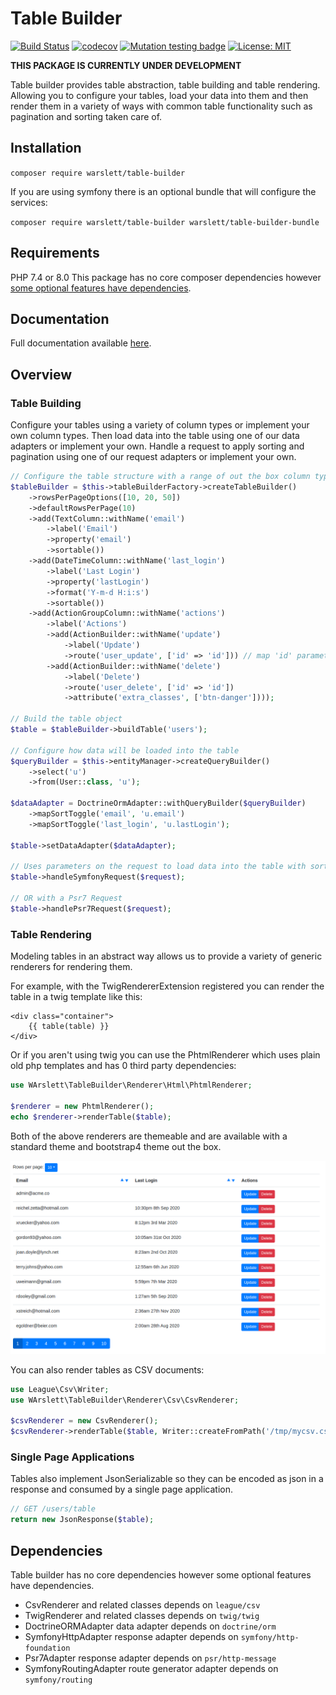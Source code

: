 # Table Builder
[![Build Status](https://circleci.com/gh/warslett/table-builder.png?style=shield)](https://circleci.com/gh/warslett/table-builder)
[![codecov](https://codecov.io/gh/warslett/table-builder/branch/master/graph/badge.svg?token=TLPUHTMP2E)](https://codecov.io/gh/warslett/table-builder)
[![Mutation testing badge](https://img.shields.io/endpoint?style=flat&url=https%3A%2F%2Fbadge-api.stryker-mutator.io%2Fgithub.com%2Fwarslett%2Ftable-builder%2Fmaster)](https://dashboard.stryker-mutator.io/reports/github.com/warslett/table-builder/master)
[![License: MIT](https://img.shields.io/badge/License-MIT-green.svg)](https://opensource.org/licenses/MIT)

**THIS PACKAGE IS CURRENTLY UNDER DEVELOPMENT**

Table builder provides table abstraction, table building and table rendering. Allowing you to configure your tables,
load your data into them and then render them in a variety of ways with common table functionality such as pagination
and sorting taken care of.

## Installation
`composer require warslett/table-builder`

If you are using symfony there is an optional bundle that will configure the services:

`composer require warslett/table-builder warslett/table-builder-bundle`

## Requirements
PHP 7.4 or 8.0
This package has no core composer dependencies however [some optional features have dependencies](#Dependencies).

## Documentation
Full documentation available [here](https://github.com/warslett/table-builder/blob/master/docs/en/index.md).

## Overview

### Table Building
Configure your tables using a variety of column types or implement your own column types. Then load data into the table
using one of our data adapters or implement your own. Handle a request to apply sorting and pagination using one of our
request adapters or implement your own.
``` php
// Configure the table structure with a range of out the box column types
$tableBuilder = $this->tableBuilderFactory->createTableBuilder()
    ->rowsPerPageOptions([10, 20, 50])
    ->defaultRowsPerPage(10)
    ->add(TextColumn::withName('email')
        ->label('Email')
        ->property('email')
        ->sortable())
    ->add(DateTimeColumn::withName('last_login')
        ->label('Last Login')
        ->property('lastLogin')
        ->format('Y-m-d H:i:s')
        ->sortable())
    ->add(ActionGroupColumn::withName('actions')
        ->label('Actions')
        ->add(ActionBuilder::withName('update')
            ->label('Update')
            ->route('user_update', ['id' => 'id'])) // map 'id' parameter to property path 'id'
        ->add(ActionBuilder::withName('delete')
            ->label('Delete')
            ->route('user_delete', ['id' => 'id'])
            ->attribute('extra_classes', ['btn-danger'])));

// Build the table object
$table = $tableBuilder->buildTable('users');

// Configure how data will be loaded into the table
$queryBuilder = $this->entityManager->createQueryBuilder()
    ->select('u')
    ->from(User::class, 'u');

$dataAdapter = DoctrineOrmAdapter::withQueryBuilder($queryBuilder)
    ->mapSortToggle('email', 'u.email')
    ->mapSortToggle('last_login', 'u.lastLogin');

$table->setDataAdapter($dataAdapter);

// Uses parameters on the request to load data into the table with sorting and pagination
$table->handleSymfonyRequest($request);

// OR with a Psr7 Request
$table->handlePsr7Request($request);
```

### Table Rendering
Modeling tables in an abstract way allows us to provide a variety of generic renderers for rendering them. 

For example, with the TwigRendererExtension registered you can render the table in a twig template like this:
``` twig
<div class="container">
    {{ table(table) }}
</div>
```

Or if you aren't using twig you can use the PhtmlRenderer which uses plain old php templates and has 0 third party
dependencies:
``` php
use WArslett\TableBuilder\Renderer\Html\PhtmlRenderer;

$renderer = new PhtmlRenderer();
echo $renderer->renderTable($table);
```

Both of the above renderers are themeable and are available with a standard theme and bootstrap4 theme out the box.

![rendered table](https://github.com/warslett/table-builder/raw/master/docs/img/example.png "Rendered Html Table")

You can also render tables as CSV documents:
```php
use League\Csv\Writer;
use WArslett\TableBuilder\Renderer\Csv\CsvRenderer;

$csvRenderer = new CsvRenderer();
$csvRenderer->renderTable($table, Writer::createFromPath('/tmp/mycsv.csv'));
```

### Single Page Applications
Tables also implement JsonSerializable so they can be encoded as json in a response and consumed by a single page
application.

``` php
// GET /users/table
return new JsonResponse($table);
```

## <a name="Dependencies"></a>Dependencies
Table builder has no core dependencies however some optional features have dependencies.
* CsvRenderer and related classes depends on `league/csv`
* TwigRenderer and related classes depends on `twig/twig`
* DoctrineORMAdapter data adapter depends on `doctrine/orm`
* SymfonyHttpAdapter response adapter depends on `symfony/http-foundation`
* Psr7Adapter response adapter depends on `psr/http-message`
* SymfonyRoutingAdapter route generator adapter depends on `symfony/routing`
